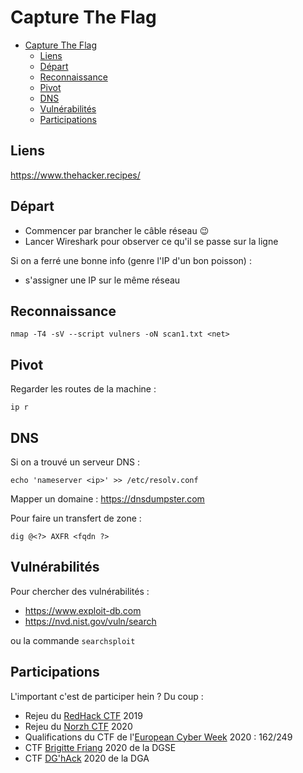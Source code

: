 # Capture The Flag

- [Capture The Flag](#capture-the-flag)
	- [Liens](#liens)
	- [Départ](#départ)
	- [Reconnaissance](#reconnaissance)
	- [Pivot](#pivot)
	- [DNS](#dns)
	- [Vulnérabilités](#vulnérabilités)
	- [Participations](#participations)

## Liens
https://www.thehacker.recipes/

## Départ
- Commencer par brancher le câble réseau 😉
- Lancer Wireshark pour observer ce qu'il se passe sur la ligne

Si on a ferré une bonne info (genre l'IP d'un bon poisson) :
- s'assigner une IP sur le même réseau

## Reconnaissance
```
nmap -T4 -sV --script vulners -oN scan1.txt <net>
```

## Pivot
Regarder les routes de la machine :
```
ip r
```

## DNS

Si on a trouvé un serveur DNS :
```
echo 'nameserver <ip>' >> /etc/resolv.conf
```

Mapper un domaine : https://dnsdumpster.com

Pour faire un transfert de zone :
```
dig @<?> AXFR <fqdn ?>
```

## Vulnérabilités

Pour chercher des vulnérabilités :
- https://www.exploit-db.com
- https://nvd.nist.gov/vuln/search

ou la commande `searchsploit`

## Participations
L'important c'est de participer hein ? Du coup :
- Rejeu du [RedHack CTF](https://redhack.eu) 2019
- Rejeu du [Norzh CTF](https://norzh-ctf.fr) 2020
- Qualifications du CTF de l'[European Cyber Week](https://www.european-cyber-week.eu) 2020 : 162/249
- CTF [Brigitte Friang](https://www.challengecybersec.fr) 2020 de la DGSE
- CTF [DG'hAck](https://www.dghack.fr) 2020 de la DGA
